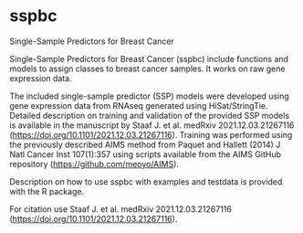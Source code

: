 # sspbc
Single-Sample Predictors for Breast Cancer

Single-Sample Predictors for Breast Cancer (sspbc) include functions and models to assign classes to breast cancer samples. It works on raw gene expression data.

The included single-sample predictor (SSP) models were developed using gene expression data from RNAseq generated using HiSat/StringTie. Detailed description on training and validation of the provided SSP models is available in the manuscript by Staaf J. et al. medRxiv 2021.12.03.21267116 (https://doi.org/10.1101/2021.12.03.21267116). Training was performed using the previously described AIMS method from Paquet and Hallett (2014) J Natl Cancer Inst 107(1):357 using scripts available from the AIMS GitHub repository (https://github.com/meoyo/AIMS).

Description on how to use sspbc with examples and testdata is provided with the R package. 

For citation use Staaf J. et al. medRxiv 2021.12.03.21267116 (https://doi.org/10.1101/2021.12.03.21267116).
